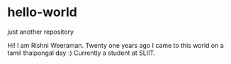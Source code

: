 # hello-world
just another repository

Hi! I am Rishni Weeraman. Twenty one years ago I came to this world on a tamil thaipongal day :) Currently a student at SLIIT. 
